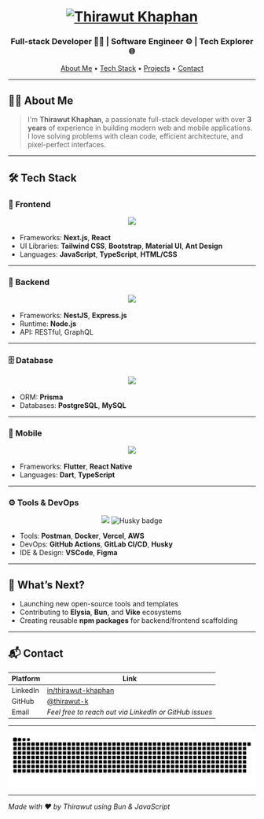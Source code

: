 <!-- Banner -->
<h1 align="center">
  <a href="https://git.io/typing-svg">
    <img src="https://readme-typing-svg.herokuapp.com?font=Righteous&pause=500&color=22A699&size=35&center=true&vCenter=true&random=false&width=435&lines=Hi+there+!+%F0%9F%91%8B+;+I'm+Thirawut+Khaphan!" alt="Thirawut Khaphan" />
  </a>
</h1>

<h3 align="center"> Full-stack Developer 👨‍💻 | Software Engineer ⚙️ | Tech Explorer 🌐 </h3>

<p align="center">
  <a href="#about">About Me</a> •
  <a href="#tech-stack">Tech Stack</a> •
  <a href="#projects">Projects</a> •
  <a href="#contact">Contact</a>
</p>

---

## 👨‍💻 About Me

> I'm **Thirawut Khaphan**, a passionate full-stack developer with over **3 years** of experience in building modern web and mobile applications. I love solving problems with clean code, efficient architecture, and pixel-perfect interfaces.

---

## 🛠️ Tech Stack

### 🧩 Frontend

<p align="center">
  <img src="https://skillicons.dev/icons?i=nextjs,react,js,ts,html,css,tailwind,bootstrap,materialui" />
</p>

- Frameworks: **Next.js**, **React**
- UI Libraries: **Tailwind CSS**, **Bootstrap**, **Material UI**, **Ant Design**
- Languages: **JavaScript**, **TypeScript**, **HTML/CSS**

---

### 🧠 Backend

<p align="center">
  <img src="https://skillicons.dev/icons?i=nestjs,express,nodejs" />
</p>

- Frameworks: **NestJS**, **Express.js**
- Runtime: **Node.js**
- API: RESTful, GraphQL

---

### 🗄️ Database

<p align="center">
  <img src="https://skillicons.dev/icons?i=prisma,postgres,mysql" />
</p>

- ORM: **Prisma**
- Databases: **PostgreSQL**, **MySQL**

---

### 📱 Mobile

<p align="center">
  <img src="https://skillicons.dev/icons?i=flutter,dart,react" />
</p>

- Frameworks: **Flutter**, **React Native**
- Languages: **Dart**, **TypeScript**

---

### ⚙️ Tools & DevOps

<p align="center">
  <img src="https://skillicons.dev/icons?i=postman,docker,vercel,aws,github,gitlab,vscode,figma" />
  <img src="https://img.shields.io/badge/Husky-%23DD0031?style=for-the-badge&logo=git&logoColor=white" alt="Husky badge" />
</p>

- Tools: **Postman**, **Docker**, **Vercel**, **AWS**
- DevOps: **GitHub Actions**, **GitLab CI/CD**, **Husky**
- IDE & Design: **VSCode**, **Figma**

---

<!-- ## 🎯 Projects

### 🔗 [Modern URL Shortener](https://github.com/thirawut-k/url-shortener)

> Built with **Next.js**, **Prisma**, **PlanetScale**, and **Tailwind CSS**

- Branded short links, analytics, and QR generation
- Self-hostable with CI/CD workflows and type-safety

---

### 📊 [SQL Testing App](https://github.com/thirawut-k/sql-testing-app)

> A SQL playground built using **Next.js**, **ElysiaJS**, and **Prisma**

- Designed for database testing, education, and TDD workflows
- Dockerized and easily deployable

---

### ⚡ [Vike + Elysia Starter](https://github.com/thirawut-k/vike-elysia-starter)

> A starter template for full-stack SSR development

- Combines **Vike**, **Elysia**, **Tailwind**, and **Vite**
- Ships to **Vercel** or runs locally with Docker

--- -->

## 🔭 What’s Next?

- Launching new open-source tools and templates
- Contributing to **Elysia**, **Bun**, and **Vike** ecosystems
- Creating reusable **npm packages** for backend/frontend scaffolding

---

## 📬 Contact

| Platform | Link                                                                |
| -------- | ------------------------------------------------------------------- |
| LinkedIn | [in/thirawut-khaphan](https://www.linkedin.com/in/thirawut-khaphan) |
| GitHub   | [@thirawut-k](https://github.com/thirawut-k)                        |
| Email    | _Feel free to reach out via LinkedIn or GitHub issues_              |

---

<p align="center">
  <picture>
    <source media="(prefers-color-scheme: dark)" srcset="https://raw.githubusercontent.com/Lock-Lee/Lock-Lee/output/github-contribution-grid-snake-dark.svg" />
    <source media="(prefers-color-scheme: light)" srcset="https://raw.githubusercontent.com/Lock-Lee/Lock-Lee/output/github-contribution-grid-snake.svg" />
    <img alt="github-snake" src="https://raw.githubusercontent.com/Lock-Lee/Lock-Lee/output/github-contribution-grid-snake.svg" />
  </picture>
</p>

---

_Made with ❤️ by Thirawut using Bun & JavaScript_
